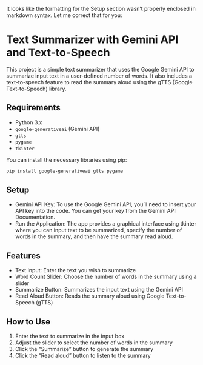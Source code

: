 It looks like the formatting for the Setup section wasn’t properly enclosed in markdown syntax. Let me correct that for you:

# Text Summarizer with Gemini API and Text-to-Speech

This project is a simple text summarizer that uses the Google Gemini API to summarize input text in a user-defined number of words. It also includes a text-to-speech feature to read the summary aloud using the gTTS (Google Text-to-Speech) library.

## Requirements

- Python 3.x
- `google-generativeai` (Gemini API)
- `gtts`
- `pygame`
- `tkinter`

You can install the necessary libraries using pip:

```bash
pip install google-generativeai gtts pygame
```
## Setup
- Gemini API Key: To use the Google Gemini API, you’ll need to insert your API key into the code. You can get your key from the Gemini API Documentation.
- Run the Application: The app provides a graphical interface using tkinter where you can input text to be summarized, specify the number of words in the summary, and then have the summary read aloud.

## Features
- Text Input: Enter the text you wish to summarize
- Word Count Slider: Choose the number of words in the summary using a slider
- Summarize Button: Summarizes the input text using the Gemini API
- Read Aloud Button: Reads the summary aloud using Google Text-to-Speech (gTTS)

## How to Use
1. Enter the text to summarize in the input box
2. Adjust the slider to select the number of words in the summary
3. Click the “Summarize” button to generate the summary
4. Click the “Read aloud” button to listen to the summary
